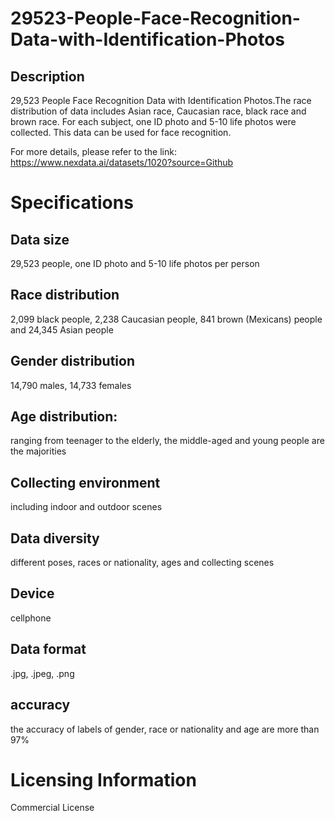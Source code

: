 # 29523-People-Face-Recognition-Data-with-Identification-Photos

## Description
29,523 People Face Recognition Data with Identification Photos.The race distribution of data includes Asian race, Caucasian race, black race and brown race. For each subject, one ID photo and 5-10 life photos were collected. This data can be used for face recognition.

For more details, please refer to the link: https://www.nexdata.ai/datasets/1020?source=Github


# Specifications
## Data size
29,523 people, one ID photo and 5-10 life photos per person
## Race distribution
2,099 black people, 2,238 Caucasian people, 841 brown (Mexicans) people and 24,345 Asian people
## Gender distribution
14,790 males, 14,733 females
## Age distribution:
ranging from teenager to the elderly, the middle-aged and young people are the majorities
## Collecting environment
including indoor and outdoor scenes
## Data diversity
different poses, races or nationality, ages and collecting scenes
## Device
cellphone
## Data format
.jpg, .jpeg, .png
## accuracy
the accuracy of labels of gender, race or nationality and age are more than 97%

# Licensing Information
Commercial License
